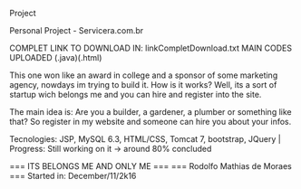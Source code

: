 Project

Personal Project - Servicera.com.br

COMPLET LINK TO DOWNLOAD IN: linkCompletDownload.txt
MAIN CODES UPLOADED (.java)(.html)

This one won like an award in college and a sponsor of some marketing agency, nowdays im trying to build it. How is it works? Well, its a sort of startup wich belongs me and you can hire and register into the site.

The main idea is: Are you a builder, a gardener, a plumber or something like that? So register in my website and someone can hire you about your infos.

Tecnologies: JSP, MySQL 6.3, HTML/CSS, Tomcat 7, bootstrap, JQuery | Progress: Still working on it -> around 80% concluded

=== ITS BELONGS ME AND ONLY ME === === Rodolfo Mathias de Moraes === Started in: December/11/2k16
